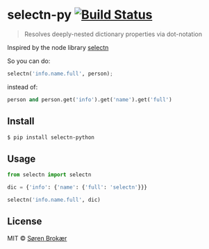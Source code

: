 # selectn-py [![Build Status](http://img.shields.io/travis/srn/selectn-py.svg?style=flat-square)](https://travis-ci.org/srn/selectn-py)

> Resolves deeply-nested dictionary properties via dot-notation

Inspired by the node library [selectn](https://github.com/wilmoore/selectn.js)

So you can do:

```python
selectn('info.name.full', person);
```

instead of:

```python
person and person.get('info').get('name').get('full')
```

## Install

```sh
$ pip install selectn-python
```

## Usage

```python
from selectn import selectn

dic = {'info': {'name': {'full': 'selectn'}}}

selectn('info.name.full', dic)
```

## License

MIT © [Søren Brokær](http://srn.io)
